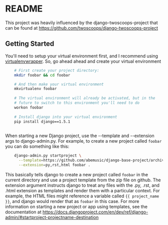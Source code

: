 # README

This project was heavily influenced by the django-twoscoops-project that can
be found at https://github.com/twoscoops/django-twoscoops-project

## Getting Started

You'll need to setup your virtual environment first, and I recommend using
[virtualenvwrapper]. So, go ahead ahead and create your virtual environment

```bash
    # First create your project directory:
    mkdir foobar && cd foobar

    # And then make your virtual environment
    mkvirtualenv foobar
    
    # The virtual environment will already be activated, but in the 
    # future to switch to this environment you'll need to do
    workon foobar
    
    # Install django into your virtual environment
    pip install django==1.5.1
    
```

When starting a new Django project, use the --template and --extension args
to django-admin.py. For example, to create a new project called `foobar` you
can do something like this:

```bash
    django-admin.py startproject \
      --template=https://github.com/abemusic/django-base-project/archive/master.zip \
      --extension=py,rst,html foobar .
```
    
This basically tells django to create a new project called `foobar` in the 
current directory and use a project template from the zip file on github. 
The extension argument instructs django to treat any files with the .py, .rst, 
and .html extension as templates and render them with a particular context. 
For example, the HTML files might reference a variable called `{{ project_name }}`, 
and django would render that as `foobar` in this case. For more information on 
starting a new project or app using templates, see the documentation at 
https://docs.djangoproject.com/en/dev/ref/django-admin/#startproject-projectname-destination


[virtualenvwrapper]: https://bitbucket.org/dhellmann/virtualenvwrapper
